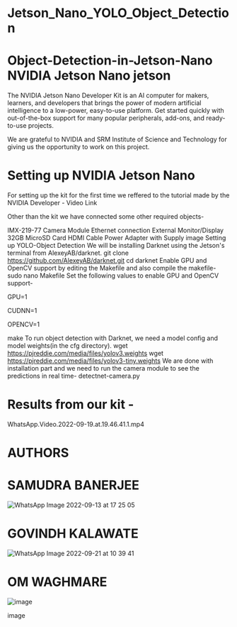 # Jetson_Nano_YOLO_Object_Detection

# Object-Detection-in-Jetson-Nano NVIDIA Jetson Nano jetson



The NVIDIA Jetson Nano Developer Kit is an AI computer for makers, learners, and developers that brings the power of modern artificial intelligence to a low-power, easy-to-use platform. Get started quickly with out-of-the-box support for many popular peripherals, add-ons, and ready-to-use projects.

We are grateful to NVIDIA and SRM Institute of Science and Technology for giving us the opportunity to work on this project.

# Setting up NVIDIA Jetson Nano

For setting up the kit for the first time we reffered to the tutorial made by the NVIDIA Developer - Video Link

Other than the kit we have connected some other required objects-

IMX-219-77 Camera Module Ethernet connection External Monitor/Display 32GB MicroSD Card HDMI Cable Power Adapter with Supply image Setting up YOLO-Object Detection We will be installing Darknet using the Jetson's terminal from AlexeyAB/darknet. git clone https://github.com/AlexeyAB/darknet.git cd darknet Enable GPU and OpenCV support by editing the Makefile and also compile the makefile- sudo nano Makefile Set the following values to enable GPU and OpenCV support-

GPU=1

CUDNN=1

OPENCV=1

make To run object detection with Darknet, we need a model config and model weights(in the cfg directory). wget https://pjreddie.com/media/files/yolov3.weights wget https://pjreddie.com/media/files/yolov3-tiny.weights We are done with installation part and we need to run the camera module to see the predictions in real time- detectnet-camera.py

# Results from our kit -

 WhatsApp.Video.2022-09-19.at.19.46.41.1.mp4 
# AUTHORS

# SAMUDRA BANERJEE

![WhatsApp Image 2022-09-13 at 17 25 05](https://user-images.githubusercontent.com/103236939/191588253-28b00483-34be-4092-bf1d-e20ab90933a0.jpeg)


# GOVINDH KALAWATE

![WhatsApp Image 2022-09-21 at 10 39 41](https://user-images.githubusercontent.com/103236939/191588461-e010b72c-aa35-4b5d-94ec-592846f45799.jpeg)


# OM WAGHMARE 

![image](https://user-images.githubusercontent.com/103236939/191588528-e351582e-4d88-47da-b907-12c1078249ca.png)


image
